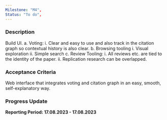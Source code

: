 ```yaml
---
Milestone: "M4",
Status: "To do",
---
```

<!--lang:en--> 
### Description


Build UI. 
a. Voting:
i. Clear and easy to use and also track in the citation graph so contextual history is also clear. 
b. Browsing tooling
i. Visual exploration 
ii. Simple search
c. Review Tooling:
i. All reviews etc. are tied to the identity of the paper. 
ii. Replication research can be overlapped.

### Acceptance Criteria

Web interface that integrates voting and citation graph in an easy, smooth, self-explanatory way.

### Progress Update

**Reporting Period: 17.08.2023 - 17.08.2023**
